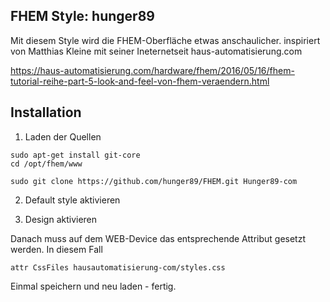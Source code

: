 
## FHEM Style: hunger89
Mit diesem Style wird die FHEM-Oberfläche etwas anschaulicher.
inspiriert von Matthias Kleine mit seiner Ineternetseit haus-automatisierung.com

https://haus-automatisierung.com/hardware/fhem/2016/05/16/fhem-tutorial-reihe-part-5-look-and-feel-von-fhem-veraendern.html

## Installation

1. Laden der Quellen

```
sudo apt-get install git-core
cd /opt/fhem/www

sudo git clone https://github.com/hunger89/FHEM.git Hunger89-com
```

2. Default style aktivieren

3. Design aktivieren

Danach muss auf dem WEB-Device das entsprechende Attribut gesetzt werden. In diesem Fall

```
attr CssFiles hausautomatisierung-com/styles.css
```

Einmal speichern und neu laden - fertig.
